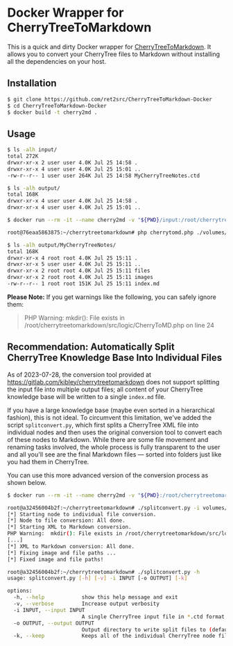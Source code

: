# Docker Wrapper for CherryTreeToMarkdown

This is a quick and dirty Docker wrapper for [CherryTreeToMarkdown](https://gitlab.com/kibley/cherrytreetomarkdown).
It allows you to convert your CherryTree files to Markdown without installing all the dependencies on your host.

## Installation

~~~ bash
$ git clone https://github.com/ret2src/CherryTreeToMarkdown-Docker
$ cd CherryTreeToMarkdown-Docker
$ docker build -t cherry2md .
~~~

## Usage

~~~ bash
$ ls -alh input/
total 272K
drwxr-xr-x 2 user user 4.0K Jul 25 14:58 .
drwxr-xr-x 4 user user 4.0K Jul 25 15:01 ..
-rw-r--r-- 1 user user 264K Jul 25 14:58 MyCherryTreeNotes.ctd

$ ls -alh output/
total 168K
drwxr-xr-x 4 user user 4.0K Jul 25 14:58 .
drwxr-xr-x 4 user user 4.0K Jul 25 15:01 ..

$ docker run --rm -it --name cherry2md -v "${PWD}/input:/root/cherrytreetomarkdown/volumes/input" -v "${PWD}/output:/root/cherrytreetomarkdown/volumes/output" cherry2md

root@76eaa5863875:~/cherrytreetomarkdown# php cherrytomd.php ./volumes/input/MyCherryTreeNotes.ctd ./volumes/output/MyCherryTreeNotes/

$ ls -alh output/MyCherryTreeNotes/
total 168K
drwxr-xr-x 4 root root 4.0K Jul 25 15:11 .
drwxr-xr-x 5 user user 4.0K Jul 25 15:11 ..
drwxr-xr-x 2 root root 4.0K Jul 25 15:11 files
drwxr-xr-x 2 root root 4.0K Jul 25 15:11 images
-rw-r--r-- 1 root root 151K Jul 25 15:11 index.md
~~~

**Please Note:** If you get warnings like the following, you can safely ignore them:

> PHP Warning:  mkdir(): File exists in /root/cherrytreetomarkdown/src/logic/CherryToMD.php on line 24

## Recommendation: Automatically Split CherryTree Knowledge Base Into Individual Files

As of 2023-07-28, the conversion tool provided at <https://gitlab.com/kibley/cherrytreetomarkdown> does not support splitting the input file into multiple output files; all content of your CherryTree knowledge base will be written to a single `index.md` file.

If you have a large knowledge base (maybe even sorted in a hierarchical fashion), this is not ideal.
To circumvent this limitation, we've added the script `splitconvert.py`, which first splits a CherryTree XML file into individual nodes and then uses the original conversion tool to convert each of these nodes to Markdown. While there are some file movement and renaming tasks involved, the whole process is fully transparent to the user and all you'll see are the final Markdown files — sorted into folders just like you had them in CherryTree.

You can use this more advanced version of the conversion process as shown below.

~~~ bash
$ docker run --rm -it --name cherry2md -v "${PWD}:/root/cherrytreetomarkdown/volumes/input" -v "${PWD}:/root/cherrytreetomarkdown/volumes/output" cherry2md

root@a32456004b2f:~/cherrytreetomarkdown# ./splitconvert.py -i volumes/input/MyCherryTreeKnowledgeBase.ctd -o volumes/output/MyConvertedKnowledgeBase
[*] Starting node to individual file conversion.
[*] Node to file conversion: All done.
[*] Starting XML to Markdown conversion.
PHP Warning:  mkdir(): File exists in /root/cherrytreetomarkdown/src/logic/CherryToMD.php on line 24
[...]
[*] XML to Markdown conversion: All done.
[*] Fixing image and file paths ...
[*] Fixed image and file paths!
~~~

~~~ bash
root@a32456004b2f:~/cherrytreetomarkdown# ./splitconvert.py -h
usage: splitconvert.py [-h] [-v] -i INPUT [-o OUTPUT] [-k]

options:
  -h, --help            show this help message and exit
  -v, --verbose         Increase output verbosity
  -i INPUT, --input INPUT
                        A single CherryTree input file in *.ctd format
  -o OUTPUT, --output OUTPUT
                        Output directory to write split files to (defaults to current directory)
  -k, --keep            Keeps all of the individual CherryTree node files instead of deleting them after conversion to Markdown
~~~
